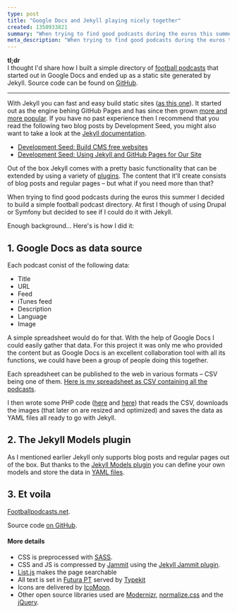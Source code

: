 ```yaml
---
type: post
title: "Google Docs and Jekyll playing nicely together"
created: 1350933821
summary: "When trying to find good podcasts during the euros this summer I decided to build a simple football podcast directory. At first I though of using Drupal or Symfony but decided to see if I could do it with Jekyll. Here's is how I did it."
meta_description: "When trying to find good podcasts during the euros this summer I decided to build a simple football podcast directory."
---
```


<p><strong>tl;dr</strong><br>I thought I'd share how I built a simple directory of <a href="http://www.footballpodcasts.net">football podcasts</a> that started out in Google Docs and ended up as a static site generated by Jekyll. Source code can be found on <a href="https://github.com/persand/footballpodcasts.net">GitHub</a>.</p>

<hr>

<p>With Jekyll you can fast and easy build static sites (<a href="/blog/2012/10/jekyll/">as this one</a>). It started out as the engine behing GitHub Pages and has since then grown <a href="https://github.com/mojombo/jekyll/wiki/sites">more and more popular</a>. If you have no past experience then I recommend that you read the following two blog posts by Development Seed, you might also want to take a look at the <a href="http://jekyllrb.com">Jekyll documentation</a>.</p>

<ul>
  <li><a href="http://developmentseed.org/blog/2012/07/27/build-cms-free-websites/">Development Seed: Build CMS free websites</a></li>
  <li><a href="http://developmentseed.org/blog/2011/09/09/jekyll-github-pages/">Development Seed: Using Jekyll and GitHub Pages for Our Site</a></li>
</ul>

<p>Out of the box Jekyll comes with a pretty basic functionality that can be extended by using a variety of <a href="https://github.com/mojombo/jekyll/wiki/Plugins">plugins</a>. The content that it'll create consists of blog posts and regular pages – but what if you need more than that?</p>

<p>When trying to find good podcasts during the euros this summer I decided to build a simple football podcast directory. At first I though of using Drupal or Symfony but decided to see if I could do it with Jekyll.</p>

<p>Enough background… Here's is how I did it:</p>

<h2>1. Google Docs as data source</h1>

<p>Each podcast conist of the following data:</p>

<ul>
  <li>Title</li>
  <li>URL</li>
  <li>Feed</li>
  <li>iTunes feed</li>
  <li>Description</li>
  <li>Language</li>
  <li>Image</li>
</ul>

<p>A simple spreadsheet would do for that. With the help of Google Docs I could easily gather that data. For this project it was only me who provided the content but as Google Docs is an excellent collaboration tool with all its functions, we could have been a group of people doing this together.</p>

<p>Each spreadsheet can be published to the web in various formats – CSV being one of them. <a href="https://docs.google.com/spreadsheet/pub?key=0AnhHhmlRnJsSdEtuZGZJNU43eFlxclg0aXdkTXNPZlE&output=csv">Here is my spreadsheet as CSV containing all the podcasts</a>.</p>

<p>I then wrote some PHP code (<a href="https://github.com/persand/footballpodcasts.net/blob/master/src/FootballPodcasts/PodcastGenerator.php">here</a> and <a href="https://github.com/persand/footballpodcasts.net/blob/master/update.php">here</a>) that reads the CSV, downloads the images (that later on are resized and optimized) and saves the data as YAML files all ready to go with Jekyll.</p>

<h2>2. The Jekyll Models plugin</h2>

<p>As I mentioned earlier Jekyll only supports blog posts and regular pages out of the box. But thanks to the <a href="https://github.com/krazykylep/Jekyll-Models">Jekyll Models plugin</a> you can define your own models and store the data in <a href="https://github.com/persand/footballpodcasts.net/tree/master/jekyll/_podcast">YAML files</a>.</p>

<h2>3. Et voila</h2>

<p><a href="http://www.footballpodcasts.net">Footballpodcasts.net</a>.</p>

<p>Source code <a href="https://github.com/persand/footballpodcasts.net">on GitHub</a>.</p>

<h4>More details</h4>

<ul>
  <li>CSS is preprocessed with <a href="http://sass-lang.com">SASS</a>.</li>
  <li>CSS and JS is compressed by <a href="http://documentcloud.github.com/jammit/">Jammit</a> using the <a href="https://github.com/persand/helloper/blob/master/_plugins/jammit_generator.rb">Jekyll Jammit plugin</a>.</li>
  <li><a href="http://www.listjs.com">List.js</a> makes the page searchable</li>
  <li>All text is set in <a href="https://typekit.com/fonts/futura-pt"><span class="futura">Futura PT</span></a> served by <a href="http://www.typekit.com">Typekit</a></li>
  <li>Icons are delivered by <a href="http://icomoon.io/app/">IcoMoon</a>.</li>
  <li>Other open source libraries used are <a href="http://www.modernizr.com">Modernizr</a>, <a href="http://necolas.github.com/normalize.css/">normalize.css</a> and the <a href="http://jquery.com">jQuery</a>.</li>
</ul>

